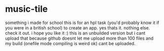 # music-tile
something i made for school
this is for an hpl task (you'd probably know it if you were in a british school) to create an app. yes thats it. nothing else. check it out. i hope you like it :)
this is an unbuilded version but i cant upload that because github doesnt let me upload more than 100 files and my build (onefile mode compiling is weird ok) cant be uploaded.

